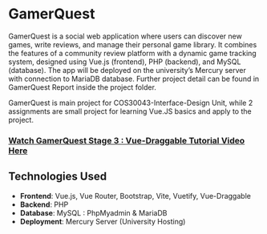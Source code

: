 # GamerQuest
GamerQuest is a social web application where users can discover new games, write reviews, and manage their personal game library. It combines the features of a community review platform with a dynamic game tracking system, designed using Vue.js (frontend), PHP (backend), and MySQL (database). The app will be deployed on the university’s Mercury server with connection to MariaDB database. Further project detail can be found in GamerQuest Report inside the project folder.

GamerQuest is main project for COS30043-Interface-Design Unit, while 2 assignments are small project for learning Vue.JS basics and apply to the project.
### [Watch GamerQuest Stage 3 : Vue-Draggable Tutorial Video Here](https://youtu.be/SW2IGkL2uPU)

## Technologies Used

- **Frontend**: Vue.js, Vue Router, Bootstrap, Vite, Vuetify, Vue-Draggable
- **Backend**: PHP 
- **Database**: MySQL : PhpMyadmin & MariaDB
- **Deployment**: Mercury Server (University Hosting)

 
